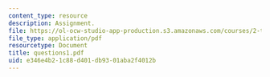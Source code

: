```yaml
---
content_type: resource
description: Assignment.
file: https://ol-ocw-studio-app-production.s3.amazonaws.com/courses/2-tha-undergraduate-thesis-for-course-2-a-january-iap-2007/e346e4b21c88d401db9301aba2f4012b_questions1.pdf
file_type: application/pdf
resourcetype: Document
title: questions1.pdf
uid: e346e4b2-1c88-d401-db93-01aba2f4012b
---
```

